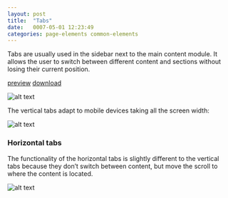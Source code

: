 ```yaml
---
layout: post
title:  "Tabs"
date:   0007-05-01 12:23:49
categories: page-elements common-elements
---
```


Tabs are usually used in the sidebar next to the main content module. It allows the user to switch between
different content and sections without losing their current position.

<a class="btn btn--preview" target="_blank" href="{{site.url}}gfw-style-guides/downloads/common-elements/tabs/index.html">preview</a>
<a class="btn btn--download" download="tabs.zip" href="{{site.url}}gfw-style-guides/downloads/common-elements/tabs/tabs.zip">download</a>

![alt text][tabs]


The vertical tabs adapt to mobile devices taking all the screen width:

![alt text][tabs-mobile]

### Horizontal tabs

The functionality of the horizontal tabs is slightly different to the vertical tabs because they don’t switch
between content, but move the scroll to where the content is located.

![alt text][tabs-horizontal]


[tabs]: /gfw-style-guides/images/posts/common-elements/tabs/05-01-tabs.png "tabs"
[tabs-mobile]: /gfw-style-guides/images/posts/common-elements/tabs/05-02-tabs-mobile.png "tabs mobile"
[tabs-horizontal]: /gfw-style-guides/images/posts/common-elements/tabs/05-03-tabs-horizontal.png "tabs horizontal"
